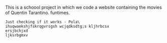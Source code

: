 This is a schoool project in which we code a website containing the movies of Quentin Tarantino.
    funtimes.
    
    Just checking if it works - Pola\
    ihuqwaekshjfskrqgvrsgsh wcjqdksdtg;s kljhrbcsx 
    ersjbchjxd 
    ljksrbgmxv